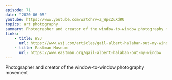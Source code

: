 ```yaml
---
episode: 71
date: "2020-06-05"
youtube: https://www.youtube.com/watch?v=Z_WpcZuXdRU
topics: art photography
summary: Photographer and creator of the window-to-window photography movement
links:
    - title: WSJ
      url: https://www.wsj.com/articles/gail-albert-halaban-out-my-window-review-voyeuristic-beauty-1537299595
    - title: Eastman Museum
      url: https://www.eastman.org/gail-albert-halaban-out-my-window
---
```


Photographer and creator of the window-to-window photography movement
